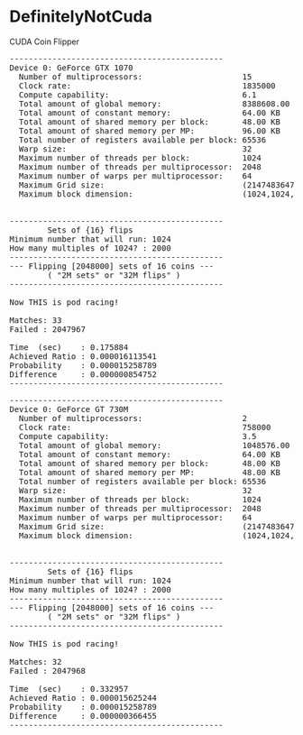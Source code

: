 # DefinitelyNotCuda
CUDA Coin Flipper
<pre>
---------------------------------------------
Device 0: GeForce GTX 1070
  Number of multiprocessors:                     15
  Clock rate:                                    1835000
  Compute capability:                            6.1
  Total amount of global memory:                 8388608.00 KB
  Total amount of constant memory:               64.00 KB
  Total amount of shared memory per block:       48.00 KB
  Total amount of shared memory per MP:          96.00 KB
  Total number of registers available per block: 65536
  Warp size:                                     32
  Maximum number of threads per block:           1024
  Maximum number of threads per multiprocessor:  2048
  Maximum number of warps per multiprocessor:    64
  Maximum Grid size:                             (2147483647,65535,65535)
  Maximum block dimension:                       (1024,1024,64)


---------------------------------------------
        Sets of {16} flips
Minimum number that will run: 1024
How many multiples of 1024? : 2000
---------------------------------------------
--- Flipping [2048000] sets of 16 coins ---
        ( "2M sets" or "32M flips" )
---------------------------------------------

Now THIS is pod racing!

Matches: 33
Failed : 2047967

Time  (sec)    : 0.175884
Achieved Ratio : 0.000016113541
Probability    : 0.000015258789
Difference     : 0.000000854752
---------------------------------------------
</pre>
<pre>
---------------------------------------------
Device 0: GeForce GT 730M
  Number of multiprocessors:                     2
  Clock rate:                                    758000
  Compute capability:                            3.5
  Total amount of global memory:                 1048576.00 KB
  Total amount of constant memory:               64.00 KB
  Total amount of shared memory per block:       48.00 KB
  Total amount of shared memory per MP:          48.00 KB
  Total number of registers available per block: 65536
  Warp size:                                     32
  Maximum number of threads per block:           1024
  Maximum number of threads per multiprocessor:  2048
  Maximum number of warps per multiprocessor:    64
  Maximum Grid size:                             (2147483647,65535,65535)
  Maximum block dimension:                       (1024,1024,64)


---------------------------------------------
        Sets of {16} flips
Minimum number that will run: 1024
How many multiples of 1024? : 2000
---------------------------------------------
--- Flipping [2048000] sets of 16 coins ---
        ( "2M sets" or "32M flips" )
---------------------------------------------

Now THIS is pod racing!

Matches: 32
Failed : 2047968

Time  (sec)    : 0.332957
Achieved Ratio : 0.000015625244
Probability    : 0.000015258789
Difference     : 0.000000366455
---------------------------------------------

</pre>
